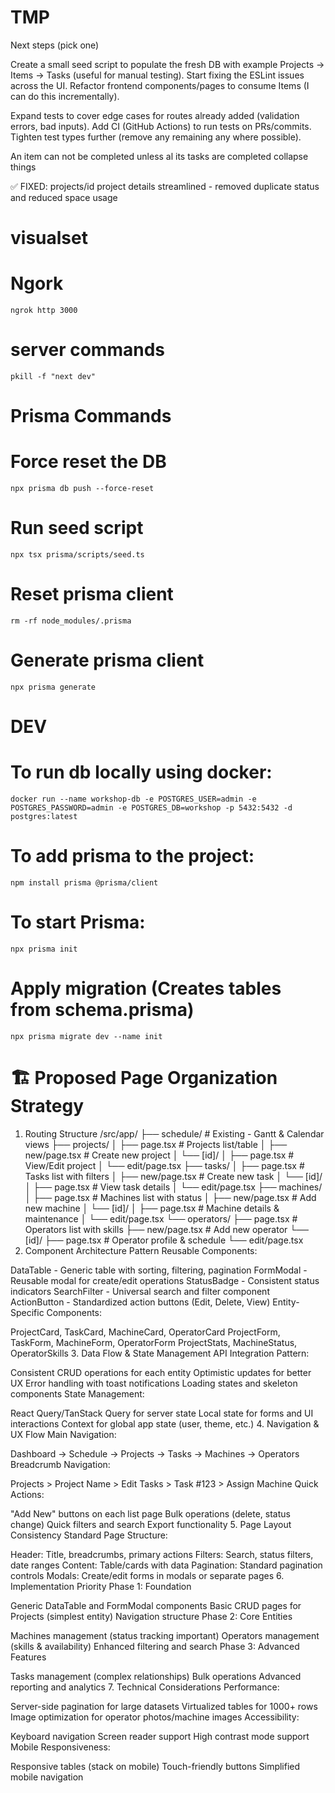 # TMP

Next steps (pick one)

Create a small seed script to populate the fresh DB with example Projects → Items → Tasks (useful for manual testing).
Start fixing the ESLint issues across the UI.
Refactor frontend components/pages to consume Items (I can do this incrementally).

Expand tests to cover edge cases for routes already added (validation errors, bad inputs).
Add CI (GitHub Actions) to run tests on PRs/commits.
Tighten test types further (remove any remaining any where possible).

An item can not be completed unless al its tasks are completed
collapse things

✅ FIXED: projects/id project details streamlined - removed duplicate status and reduced space usage

# visualset

# Ngork

    ngrok http 3000

# server commands

    pkill -f "next dev"

# Prisma Commands

# Force reset the DB

    npx prisma db push --force-reset

# Run seed script

    npx tsx prisma/scripts/seed.ts

# Reset prisma client

    rm -rf node_modules/.prisma

# Generate prisma client

    npx prisma generate

# DEV

# To run db locally using docker:

    docker run --name workshop-db -e POSTGRES_USER=admin -e POSTGRES_PASSWORD=admin -e POSTGRES_DB=workshop -p 5432:5432 -d postgres:latest

# To add prisma to the project:

    npm install prisma @prisma/client

# To start Prisma:

    npx prisma init

# Apply migration (Creates tables from schema.prisma)

    npx prisma migrate dev --name init

# 🏗️ Proposed Page Organization Strategy

1. Routing Structure
   /src/app/
   ├── schedule/ # Existing - Gantt & Calendar views
   ├── projects/
   │ ├── page.tsx # Projects list/table
   │ ├── new/page.tsx # Create new project
   │ └── [id]/
   │ ├── page.tsx # View/Edit project
   │ └── edit/page.tsx
   ├── tasks/
   │ ├── page.tsx # Tasks list with filters
   │ ├── new/page.tsx # Create new task
   │ └── [id]/
   │ ├── page.tsx # View task details
   │ └── edit/page.tsx
   ├── machines/
   │ ├── page.tsx # Machines list with status
   │ ├── new/page.tsx # Add new machine
   │ └── [id]/
   │ ├── page.tsx # Machine details & maintenance
   │ └── edit/page.tsx
   └── operators/
   ├── page.tsx # Operators list with skills
   ├── new/page.tsx # Add new operator
   └── [id]/
   ├── page.tsx # Operator profile & schedule
   └── edit/page.tsx
2. Component Architecture Pattern
   Reusable Components:

DataTable - Generic table with sorting, filtering, pagination
FormModal - Reusable modal for create/edit operations
StatusBadge - Consistent status indicators
SearchFilter - Universal search and filter component
ActionButton - Standardized action buttons (Edit, Delete, View)
Entity-Specific Components:

ProjectCard, TaskCard, MachineCard, OperatorCard
ProjectForm, TaskForm, MachineForm, OperatorForm
ProjectStats, MachineStatus, OperatorSkills 3. Data Flow & State Management
API Integration Pattern:

Consistent CRUD operations for each entity
Optimistic updates for better UX
Error handling with toast notifications
Loading states and skeleton components
State Management:

React Query/TanStack Query for server state
Local state for forms and UI interactions
Context for global app state (user, theme, etc.) 4. Navigation & UX Flow
Main Navigation:

Dashboard → Schedule → Projects → Tasks → Machines → Operators
Breadcrumb Navigation:

Projects > Project Name > Edit
Tasks > Task #123 > Assign Machine
Quick Actions:

"Add New" buttons on each list page
Bulk operations (delete, status change)
Quick filters and search
Export functionality 5. Page Layout Consistency
Standard Page Structure:

Header: Title, breadcrumbs, primary actions
Filters: Search, status filters, date ranges
Content: Table/cards with data
Pagination: Standard pagination controls
Modals: Create/edit forms in modals or separate pages 6. Implementation Priority
Phase 1: Foundation

Generic DataTable and FormModal components
Basic CRUD pages for Projects (simplest entity)
Navigation structure
Phase 2: Core Entities

Machines management (status tracking important)
Operators management (skills & availability)
Enhanced filtering and search
Phase 3: Advanced Features

Tasks management (complex relationships)
Bulk operations
Advanced reporting and analytics 7. Technical Considerations
Performance:

Server-side pagination for large datasets
Virtualized tables for 1000+ rows
Image optimization for operator photos/machine images
Accessibility:

Keyboard navigation
Screen reader support
High contrast mode support
Mobile Responsiveness:

Responsive tables (stack on mobile)
Touch-friendly buttons
Simplified mobile navigation
